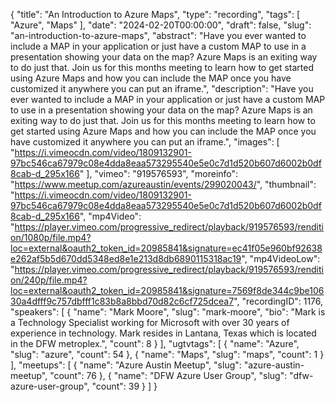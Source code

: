 {
  "title": "An Introduction to Azure Maps",
  "type": "recording",
  "tags": [
    "Azure",
    "Maps"
  ],
  "date": "2024-02-20T00:00:00",
  "draft": false,
  "slug": "an-introduction-to-azure-maps",
  "abstract": "Have you ever wanted to include a MAP in your application or just have a custom MAP to use in a presentation showing your data on the map? Azure Maps is an exiting way to do just that. Join us for this months meeting to learn how to get started using Azure Maps and how you can include the MAP once you have customized it anywhere you can put an iframe.",
  "description": "Have you ever wanted to include a MAP in your application or just have a custom MAP to use in a presentation showing your data on the map? Azure Maps is an exiting way to do just that. Join us for this months meeting to learn how to get started using Azure Maps and how you can include the MAP once you have customized it anywhere you can put an iframe.",
  "images": [
    "https://i.vimeocdn.com/video/1809132901-97bc546ca67979c08e4dda8eaa573295540e5e0c7d1d520b607d6002b0df8cab-d_295x166"
  ],
  "vimeo": "919576593",
  "moreinfo": "https://www.meetup.com/azureaustin/events/299020043/",
  "thumbnail": "https://i.vimeocdn.com/video/1809132901-97bc546ca67979c08e4dda8eaa573295540e5e0c7d1d520b607d6002b0df8cab-d_295x166",
  "mp4Video": "https://player.vimeo.com/progressive_redirect/playback/919576593/rendition/1080p/file.mp4?loc=external&oauth2_token_id=20985841&signature=ec41f05e960bf92638e262af5b5d670dd5348ed8e1e213d8db6890115318ac19",
  "mp4VideoLow": "https://player.vimeo.com/progressive_redirect/playback/919576593/rendition/240p/file.mp4?loc=external&oauth2_token_id=20985841&signature=7569f8de344c9be10630a4dfff9c757dbfff1c83b8a8bbd70d82c6cf725dcea7",
  "recordingID": 1176,
  "speakers": [
    {
      "name": "Mark Moore",
      "slug": "mark-moore",
      "bio": "Mark is a Technology Specialist working for Microsoft with over 30 years of experience in technology. Mark resides in Lantana, Texas which is located in the DFW metroplex.",
      "count": 8
    }
  ],
  "ugtvtags": [
    {
      "name": "Azure",
      "slug": "azure",
      "count": 54
    },
    {
      "name": "Maps",
      "slug": "maps",
      "count": 1
    }
  ],
  "meetups": [
    {
      "name": "Azure Austin Meetup",
      "slug": "azure-austin-meetup",
      "count": 76
    },
    {
      "name": "DFW Azure User Group",
      "slug": "dfw-azure-user-group",
      "count": 39
    }
  ]
}